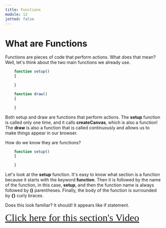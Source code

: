 ```yaml
---
title: Functions
module: 12
jotted: false
---
```


# What are Functions

Functions are pieces of code that perform actions.  What does that mean?  Well, let's think about the two main functions we already use.

```js
    function setup()
    {

    }

    function draw()
    {

    }
```
Both setup and draw are functions that perform actions.  The **setup** function is called only one time, and it calls  **createCanvas**, which is also a function!  The **draw** is also a function that is called continuously and allows us to make things appear in our browser.

How do we know they are functions?

```js
    function setup()
    {

    }
```

Let's look at the **setup** function.  It's easy to know what section is a function because it starts with the keyword **function**.  Then it is followed by the name of the function, in this case, **setup**, and then the function name is always followed by **()** parentheses.  Finally, the body of the function is surrounded by **{}** curly braces.

Does this look familiar?  It should!  It appears like if statement. 

<a href="https://umontana.zoom.com.cn/recording/play/XOQrdlZVb32pGlMK1q9c3bkMOznUv0dx-fRYMQj5w0_PLAve8bA3BJ8W2U4FkeZe?continueMode=true" target="_new" style="font-family:Ariel; font-size:32px;">Click here for this section's Video</a>
